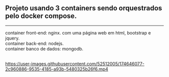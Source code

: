## Projeto usando 3 containers sendo orquestrados pelo docker compose.
<hr>
container front-end: nginx. com uma página web em html, bootstrap e jquery.<br />
container back-end: nodejs. <br />
container banco de dados: mongodb. <br /><br />

https://user-images.githubusercontent.com/52512005/174646077-2c960886-9535-4185-a93b-5480325b26f6.mp4


